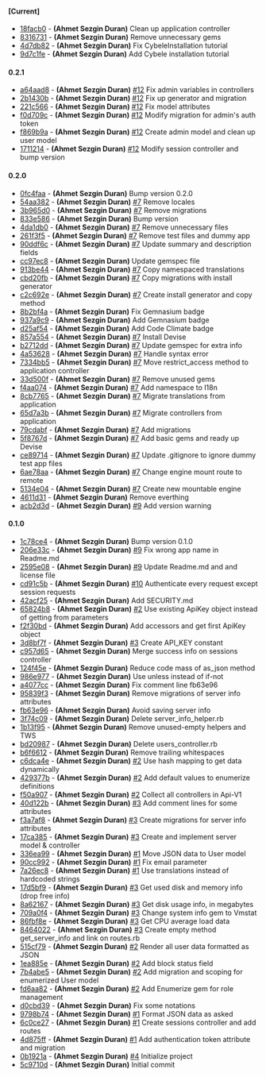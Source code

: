 
#### [Current]
 * [18facb0](../../commit/18facb0) - __(Ahmet Sezgin Duran)__ Clean up application controller
 * [8316731](../../commit/8316731) - __(Ahmet Sezgin Duran)__ Remove unnecessary gems
 * [4d7db82](../../commit/4d7db82) - __(Ahmet Sezgin Duran)__ Fix CybeleInstallation tutorial
 * [9d7c1fe](../../commit/9d7c1fe) - __(Ahmet Sezgin Duran)__ Add Cybele installation tutorial

#### 0.2.1
 * [a64aad8](../../commit/a64aad8) - __(Ahmet Sezgin Duran)__ [#12](../../issues/12) Fix admin variables in controllers
 * [2b1430b](../../commit/2b1430b) - __(Ahmet Sezgin Duran)__ [#12](../../issues/12) Fix up generator and migration
 * [221c566](../../commit/221c566) - __(Ahmet Sezgin Duran)__ [#12](../../issues/12) Fix model attributes
 * [f0d709c](../../commit/f0d709c) - __(Ahmet Sezgin Duran)__ [#12](../../issues/12) Modify migration for admin's auth token
 * [f869b9a](../../commit/f869b9a) - __(Ahmet Sezgin Duran)__ [#12](../../issues/12) Create admin model and clean up user model
 * [1711214](../../commit/1711214) - __(Ahmet Sezgin Duran)__ [#12](../../issues/12) Modify session controller and bump version

#### 0.2.0
 * [0fc4faa](../../commit/0fc4faa) - __(Ahmet Sezgin Duran)__ Bump version 0.2.0
 * [54aa382](../../commit/54aa382) - __(Ahmet Sezgin Duran)__ [#7](../../issues/7) Remove locales
 * [3b965d0](../../commit/3b965d0) - __(Ahmet Sezgin Duran)__ [#7](../../issues/7) Remove migrations
 * [833e586](../../commit/833e586) - __(Ahmet Sezgin Duran)__ Bump version
 * [4da1db0](../../commit/4da1db0) - __(Ahmet Sezgin Duran)__ [#7](../../issues/7) Remove unnecessary files
 * [261f3f5](../../commit/261f3f5) - __(Ahmet Sezgin Duran)__ [#7](../../issues/7) Remove test files and dummy app
 * [90ddf6c](../../commit/90ddf6c) - __(Ahmet Sezgin Duran)__ [#7](../../issues/7) Update summary and description fields
 * [cc97ec8](../../commit/cc97ec8) - __(Ahmet Sezgin Duran)__ Update gemspec file
 * [913be44](../../commit/913be44) - __(Ahmet Sezgin Duran)__ [#7](../../issues/7) Copy namespaced translations
 * [cbd20fb](../../commit/cbd20fb) - __(Ahmet Sezgin Duran)__ [#7](../../issues/7) Copy migrations with install generator
 * [c2c692e](../../commit/c2c692e) - __(Ahmet Sezgin Duran)__ [#7](../../issues/7) Create install generator and copy method
 * [8b2bf4a](../../commit/8b2bf4a) - __(Ahmet Sezgin Duran)__ Fix Gemnasium badge
 * [937a9c9](../../commit/937a9c9) - __(Ahmet Sezgin Duran)__ Add Gemnasium badge
 * [d25af54](../../commit/d25af54) - __(Ahmet Sezgin Duran)__ Add Code Climate badge
 * [857a554](../../commit/857a554) - __(Ahmet Sezgin Duran)__ [#7](../../issues/7) Install Devise
 * [b2712dd](../../commit/b2712dd) - __(Ahmet Sezgin Duran)__ [#7](../../issues/7) Update gemspec for extra info
 * [4a53628](../../commit/4a53628) - __(Ahmet Sezgin Duran)__ [#7](../../issues/7) Handle syntax error
 * [7334bb5](../../commit/7334bb5) - __(Ahmet Sezgin Duran)__ [#7](../../issues/7) Move restrict_access method to application controller
 * [33d500f](../../commit/33d500f) - __(Ahmet Sezgin Duran)__ [#7](../../issues/7) Remove unused gems
 * [f4aa074](../../commit/f4aa074) - __(Ahmet Sezgin Duran)__ [#7](../../issues/7) Add namespace to I18n
 * [8cb7765](../../commit/8cb7765) - __(Ahmet Sezgin Duran)__ [#7](../../issues/7) Migrate translations from application
 * [65d7a3b](../../commit/65d7a3b) - __(Ahmet Sezgin Duran)__ [#7](../../issues/7) Migrate controllers from application
 * [79cdabf](../../commit/79cdabf) - __(Ahmet Sezgin Duran)__ [#7](../../issues/7) Add migrations
 * [5f8767d](../../commit/5f8767d) - __(Ahmet Sezgin Duran)__ [#7](../../issues/7) Add basic gems and ready up Devise
 * [ce89714](../../commit/ce89714) - __(Ahmet Sezgin Duran)__ [#7](../../issues/7) Update .gitignore to ignore dummy test app files
 * [6ae78aa](../../commit/6ae78aa) - __(Ahmet Sezgin Duran)__ [#7](../../issues/7) Change engine mount route to remote
 * [5134e04](../../commit/5134e04) - __(Ahmet Sezgin Duran)__ [#7](../../issues/7) Create new mountable engine
 * [4611d31](../../commit/4611d31) - __(Ahmet Sezgin Duran)__ Remove everthing
 * [acb2d3d](../../commit/acb2d3d) - __(Ahmet Sezgin Duran)__ [#9](../../issues/9) Add version warning

#### 0.1.0
 * [1c78ce4](../../commit/1c78ce4) - __(Ahmet Sezgin Duran)__ Bump version 0.1.0
 * [206e33c](../../commit/206e33c) - __(Ahmet Sezgin Duran)__ [#9](../../issues/9) Fix wrong app name in Readme.md
 * [2595e08](../../commit/2595e08) - __(Ahmet Sezgin Duran)__ [#9](../../issues/9) Update Readme.md and and license file
 * [cd91c5b](../../commit/cd91c5b) - __(Ahmet Sezgin Duran)__ [#10](../../issues/10) Authenticate every request except session requests
 * [42acf25](../../commit/42acf25) - __(Ahmet Sezgin Duran)__ Add SECURITY.md
 * [65824b8](../../commit/65824b8) - __(Ahmet Sezgin Duran)__ [#2](../../issues/2) Use existing ApiKey object instead of getting from parameters
 * [f2f30bd](../../commit/f2f30bd) - __(Ahmet Sezgin Duran)__ Add accessors and get first ApiKey object
 * [3d8bf7f](../../commit/3d8bf7f) - __(Ahmet Sezgin Duran)__ [#3](../../issues/3) Create API_KEY constant
 * [c957d65](../../commit/c957d65) - __(Ahmet Sezgin Duran)__ Merge success info on sessions controller
 * [124f45e](../../commit/124f45e) - __(Ahmet Sezgin Duran)__ Reduce code mass of as_json method
 * [986e977](../../commit/986e977) - __(Ahmet Sezgin Duran)__ Use unless instead of if-not
 * [a4077cc](../../commit/a4077cc) - __(Ahmet Sezgin Duran)__ Fix comment line fb63e96
 * [95839f3](../../commit/95839f3) - __(Ahmet Sezgin Duran)__ Remove migrations of server info attributes
 * [fb63e96](../../commit/fb63e96) - __(Ahmet Sezgin Duran)__ Avoid saving server info
 * [3f74c09](../../commit/3f74c09) - __(Ahmet Sezgin Duran)__ Delete server_info_helper.rb
 * [1b13f95](../../commit/1b13f95) - __(Ahmet Sezgin Duran)__ Remove unused-empty helpers and TWS
 * [bd20987](../../commit/bd20987) - __(Ahmet Sezgin Duran)__ Delete users_controller.rb
 * [b6f6612](../../commit/b6f6612) - __(Ahmet Sezgin Duran)__ Remove trailing whitespaces
 * [c6dca4e](../../commit/c6dca4e) - __(Ahmet Sezgin Duran)__ [#2](../../issues/2) Use hash mapping to get data dynamically
 * [429377b](../../commit/429377b) - __(Ahmet Sezgin Duran)__ [#2](../../issues/2) Add default values to enumerize definitions
 * [f50a907](../../commit/f50a907) - __(Ahmet Sezgin Duran)__ [#2](../../issues/2) Collect all controllers in Api-V1
 * [40d122b](../../commit/40d122b) - __(Ahmet Sezgin Duran)__ [#3](../../issues/3) Add comment lines for some attributes
 * [f3a7af8](../../commit/f3a7af8) - __(Ahmet Sezgin Duran)__ [#3](../../issues/3) Create migrations for server info attributes
 * [17ca385](../../commit/17ca385) - __(Ahmet Sezgin Duran)__ [#3](../../issues/3) Create and implement server model & controller
 * [336ea99](../../commit/336ea99) - __(Ahmet Sezgin Duran)__ [#1](../../issues/1) Move JSON data to User model
 * [90cc992](../../commit/90cc992) - __(Ahmet Sezgin Duran)__ [#1](../../issues/1) Fix email parameter
 * [7a26ec8](../../commit/7a26ec8) - __(Ahmet Sezgin Duran)__ [#1](../../issues/1) Use translations instead of hardcoded strings
 * [17d5bf9](../../commit/17d5bf9) - __(Ahmet Sezgin Duran)__ [#3](../../issues/3) Get used disk and memory info (drop free info)
 * [8a62167](../../commit/8a62167) - __(Ahmet Sezgin Duran)__ [#3](../../issues/3) Get disk usage info, in megabytes
 * [709a0f4](../../commit/709a0f4) - __(Ahmet Sezgin Duran)__ [#3](../../issues/3) Change system info gem to Vmstat
 * [86fbf8e](../../commit/86fbf8e) - __(Ahmet Sezgin Duran)__ [#3](../../issues/3) Get CPU average load data
 * [8464022](../../commit/8464022) - __(Ahmet Sezgin Duran)__ [#3](../../issues/3) Create empty method get_server_info and link on routes.rb
 * [515cf79](../../commit/515cf79) - __(Ahmet Sezgin Duran)__ [#2](../../issues/2) Render all user data formatted as JSON
 * [1ea885e](../../commit/1ea885e) - __(Ahmet Sezgin Duran)__ [#2](../../issues/2) Add block status field
 * [7b4abe5](../../commit/7b4abe5) - __(Ahmet Sezgin Duran)__ [#2](../../issues/2) Add migration and scoping for enumerized User model
 * [fd6aa82](../../commit/fd6aa82) - __(Ahmet Sezgin Duran)__ [#2](../../issues/2) Add Enumerize gem for role management
 * [d0cbd39](../../commit/d0cbd39) - __(Ahmet Sezgin Duran)__ Fix some notations
 * [9798b74](../../commit/9798b74) - __(Ahmet Sezgin Duran)__ [#1](../../issues/1) Format JSON data as asked
 * [6c0ce27](../../commit/6c0ce27) - __(Ahmet Sezgin Duran)__ [#1](../../issues/1) Create sessions controller and add routes
 * [4d875ff](../../commit/4d875ff) - __(Ahmet Sezgin Duran)__ [#1](../../issues/1) Add authentication token attribute and migration
 * [0b1921a](../../commit/0b1921a) - __(Ahmet Sezgin Duran)__ [#4](../../issues/4) Initialize project
 * [5c9710d](../../commit/5c9710d) - __(Ahmet Sezgin Duran)__ Initial commit
